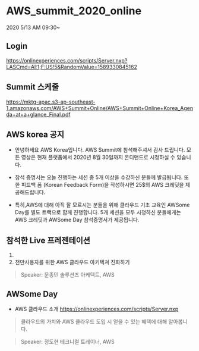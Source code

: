 # AWS_summit_2020_online
2020 5/13 AM 09:30~

## Login
https://onlinexperiences.com/scripts/Server.nxp?LASCmd=AI:1;F:US!5&RandomValue=1589330845162

## Summit 스케줄
https://mktg-apac.s3-ap-southeast-1.amazonaws.com/AWS+Summit+Online/AWS+Summit+Online+Korea_Agenda+at+a+glance_Final.pdf

## AWS korea 공지

- 안녕하세요 AWS Korea입니다. 
AWS Summit에 참석해주셔서 감사 드립니다. 
모든 영상은 현재 플랫폼에서 
2020년 8월 30일까지 온디맨드로 시청하실 수 있습니다.

- 참석 증명서는 오늘 진행하는 세션 중 5개 이상을 수강하신 분들께 발급됩니다.
또한 피드백 폼 (Korean Feedback Form)을 작성하시면 
25$의 AWS 크레딧을 제공해드립니다.

- 특히,AWS에 대해 아직 잘 모르시는 분들을 위해 
클라우드 기초 교육인 AWSome Day를 별도 트랙으로 함께 진행합니다. 
5개 세션을 모두 시청하신 분들에게는 AWS 크레딧과 AWSome Day 참석증명서가 제공됩니다.

## 참석한 Live 프레젠테이션
1.
2. 천만사용자를 위한 AWS 클라우드 아키텍쳐 진화하기
> Speaker: 문종민 솔루션즈 아케텍트, AWS

## AWSome Day
- AWS 클라우드 소개
https://onlinexperiences.com/scripts/Server.nxp
> 클라우드의 가치와 AWS 클라우드 도입 시 얻을 수 있는 혜택에 대해 알아봅니다.

> Speaker: 정도현 테크니컬 트레이너, AWS

